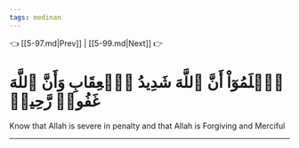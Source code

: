 ```yaml
---
tags: medinan
---
```


👈 [[5-97.md|Prev]] | [[5-99.md|Next]] 👉

# ٱعۡلَمُوٓاْ أَنَّ ٱللَّهَ شَدِيدُ ٱلۡعِقَابِ وَأَنَّ ٱللَّهَ غَفُورٞ رَّحِيمٞ

Know that Allah is severe in penalty and that Allah is Forgiving and Merciful

---

